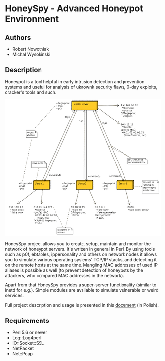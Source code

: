 # HoneySpy - Advanced Honeypot Environment

## Authors
* Robert Nowotniak
* Michal Wysokinski

## Description

Honeypot is a tool helpful in early intrusion detection and prevention systems
and useful for analysis of uknownk security flaws, 0-day exploits, cracker's
tools and such.

![Honeyspy diagram](docs/deployment-diagram.png)

HoneySpy project allows you to create, setup, maintain and monitor the network
of honeypot servers. It's written in general in Perl.
By using tools such as p0f, ebtables, ippersonality and others on network nodes
it allows you to simulate various operating systems' TCP/IP stacks, and
detecting it on the remote hosts at the same time.
Mangling MAC addresses of used IP aliases is possible as well (to prevent
detection of honeypots by the attackers, who compared MAC addresses in the
network).

Apart from that HoneySpy provides a super-server functionality (similar to
inetd for e.g.). Simple modules are available to simulate vulnerable or weird
services. 

Full project description and usage is presented in this [document](docs/honeyspy-pl.pdf) (in Polish).

## Requirements
* Perl 5.6 or newer
* Log::Log4perl
* IO::Socket::SSL
* NetPacket
* Net::Pcap

